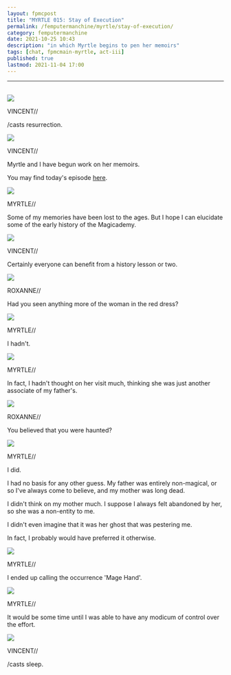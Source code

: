 ```yaml
---
layout: fpmcpost
title: "MYRTLE 015: Stay of Execution"
permalink: /femputermanchine/myrtle/stay-of-execution/
category: femputermanchine
date: 2021-10-25 10:43
description: "in which Myrtle begins to pen her memoirs"
tags: [chat, fpmcmain-myrtle, act-iii]
published: true
lastmod: 2021-11-04 17:00
---
```

[//]: # ( 10/25/21  -added)
[//]: # ( 11/04/21  -title added)

*****
<br/>

<div class="chat-box">
<img src="{{ site.url }}/assets/tb/vincent-tbfine.jpg" class="chat-portrait" />
<p class="ppl-sez">VINCENT//</p>
<p class="ppl-sez">/casts resurrection.</p>
</div>

<div class="chat-box">
<img src="{{ site.url }}/assets/tb/vincent-tbfine.jpg" class="chat-portrait" />
<p class="ppl-sez">VINCENT//</p>
<p class="ppl-sez">Myrtle and I have begun work on her memoirs.</p>
<p class="ppl-sez">You may find today's episode <a href="{{ '/femputermanchine/myrtle-0-i' | prepend: site.url }}">here</a>.</p>
</div>

<div class="chat-box">
<img src="{{ site.url }}/assets/tb/myrtle-hairtb.jpg" class="chat-portrait" />
<p class="ppl-sez">MYRTLE//</p>
<p class="ppl-sez">Some of my memories have been lost to the ages. But I hope I can elucidate some of the early history of the Magicademy.</p>
</div>

<div class="chat-box">
<img src="{{ site.url }}/assets/tb/vincent-tbfine.jpg" class="chat-portrait" />
<p class="ppl-sez">VINCENT//</p>
<p class="ppl-sez">Certainly everyone can benefit from a history lesson or two.</p>
</div>

<div class="chat-box">
<img src="{{ site.url }}/assets/tb/roxanne-tb.jpg" class="chat-portrait" />
<p class="ppl-sez">ROXANNE//</p>
<p class="ppl-sez">Had you seen anything more of the woman in the red dress?</p>
</div>

<div class="chat-box">
<img src="{{ site.url }}/assets/tb/myrtle-hairtb.jpg" class="chat-portrait" />
<p class="ppl-sez">MYRTLE//</p>
<p class="ppl-sez">I hadn't.</p>
</div>

<div class="chat-box">
<img src="{{ site.url }}/assets/tb/myrtle-hairtb.jpg" class="chat-portrait" />
<p class="ppl-sez">MYRTLE//</p>
<p class="ppl-sez">In fact, I hadn't thought on her visit much, thinking she was just another associate of my father's.</p>
</div>

<div class="chat-box">
<img src="{{ site.url }}/assets/tb/roxanne-tb.jpg" class="chat-portrait" />
<p class="ppl-sez">ROXANNE//</p>
<p class="ppl-sez">You believed that you were haunted?</p>
</div>

<div class="chat-box">
<img src="{{ site.url }}/assets/tb/myrtle-hairtb.jpg" class="chat-portrait" />
<p class="ppl-sez">MYRTLE//</p>
<p class="ppl-sez">I did.</p>
<p class="ppl-sez">I had no basis for any other guess. My father was entirely non-magical, or so I've always come to believe, and my mother was long dead.</p>
<p class="ppl-sez">I didn't think on my mother much. I suppose I always felt abandoned by her, so she was a non-entity to me.</p>
<p class="ppl-sez">I didn't even imagine that it was her ghost that was pestering me.</p>
<p class="ppl-sez">In fact, I probably would have preferred it otherwise.</p>
</div>

<div class="chat-box">
<img src="{{ site.url }}/assets/tb/myrtle-hairtb.jpg" class="chat-portrait" />
<p class="ppl-sez">MYRTLE//</p>
<p class="ppl-sez">I ended up calling the occurrence 'Mage Hand'.</p>
</div>

<div class="chat-box">
<img src="{{ site.url }}/assets/tb/myrtle-hairtb.jpg" class="chat-portrait" />
<p class="ppl-sez">MYRTLE//</p>
<p class="ppl-sez">It would be some time until I was able to have any modicum of control over the effort.</p>
</div>

<div class="chat-box">
<img src="{{ site.url }}/assets/tb/vincent-tbfine.jpg" class="chat-portrait" />
<p class="ppl-sez">VINCENT//</p>
<p class="ppl-sez">/casts sleep.</p>
</div>

